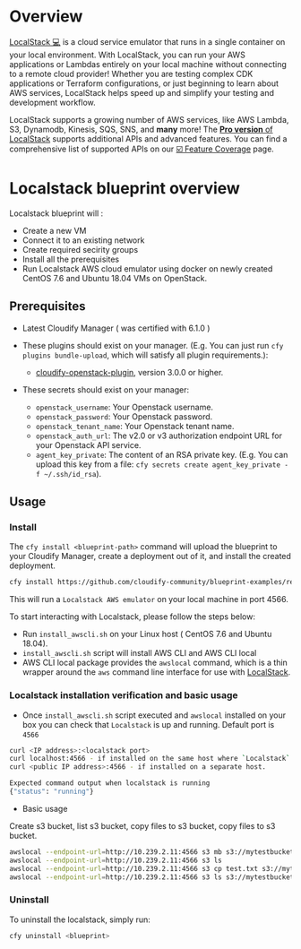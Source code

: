 # Overview

[LocalStack 💻](https://localstack.cloud) is a cloud service emulator that runs in a single container on your local environment.
With LocalStack, you can run your AWS applications or Lambdas entirely on your local machine without connecting to a remote cloud provider!
Whether you are testing complex CDK applications or Terraform configurations, or just beginning to learn about AWS services,
LocalStack helps speed up and simplify your testing and development workflow.

LocalStack supports a growing number of AWS services, like AWS Lambda, S3, Dynamodb, Kinesis, SQS, SNS, and **many** more!
The [**Pro version** of LocalStack](https://localstack.cloud/pricing) supports additional APIs and advanced features.
You can find a comprehensive list of supported APIs on our [☑️ Feature Coverage](https://github.com/localstack/localstack/blob/master/doc/feature_coverage.md) page.

# Localstack blueprint overview 

Localstack blueprint will :

* Create a new VM
* Connect it to an existing network
* Create required secirity groups
* Install all the prerequisites 
* Run Localstack AWS cloud emulator using docker on newly created CentOS 7.6 and Ubuntu 18.04 VMs on OpenStack.

## Prerequisites

* Latest Cloudify Manager ( was certified with 6.1.0 )

* These plugins should exist on your manager. (E.g. You can just run `cfy plugins bundle-upload`, which will satisfy all plugin requirements.):

  * [cloudify-openstack-plugin](https://github.com/cloudify-cosmo/cloudify-openstack-plugin/releases), version 3.0.0 or higher.
 

* These secrets should exist on your manager:
  * `openstack_username`: Your Openstack username.
  * `openstack_password`: Your Openstack password.
  * `openstack_tenant_name`: Your Openstack tenant name.
  * `openstack_auth_url`: The v2.0 or v3 authorization endpoint URL for your Openstack API service.
  * `agent_key_private`: The content of an RSA private key. (E.g. You can upload this key from a file: `cfy secrets create agent_key_private -f ~/.ssh/id_rsa`).
 

## Usage
 
### Install 

The `cfy install <blueprint-path>` command will upload the blueprint to your Cloudify Manager, create a deployment out of it, and install the created deployment. 

```bash
cfy install https://github.com/cloudify-community/blueprint-examples/releases/download/latest/localstack-blueprint.zip
```

This will run a `Localstack AWS emulator` on your local machine in port 4566. 

To start interacting with Localstack, please follow the steps below: 

 * Run `install_awscli.sh` on your Linux host ( CentOS 7.6 and Ubuntu 18.04).  
 * `install_awscli.sh` script will install AWS CLI and AWS CLI local
 * AWS CLI local package provides the `awslocal` command, which is a thin wrapper around the `aws`
command line interface for use with [LocalStack](https://github.com/localstack/localstack).

### Localstack installation verification and basic usage

 * Once `install_awscli.sh` script executed and `awslocal` installed on your box you can check that `Localstack` is up and running. Default port is `4566`
  
  ```bash
curl <IP address>:<localstack port>
curl localhost:4566 - if installed on the same host where `Localstack` is running
curl <public IP address>:4566 - if installed on a separate host.

Expected command output when localstack is running 
{"status": "running"}
```
 * Basic usage
 
  Create s3 bucket, list s3 bucket, copy files to s3 bucket, copy files to s3 bucket.
 
 ```bash
 awslocal --endpoint-url=http://10.239.2.11:4566 s3 mb s3://mytestbucket
 awslocal --endpoint-url=http://10.239.2.11:4566 s3 ls
 awslocal --endpoint-url=http://10.239.2.11:4566 s3 cp test.txt s3://mytestbucket
 awslocal --endpoint-url=http://10.239.2.11:4566 s3 ls s3://mytestbucket
 ```
 


### Uninstall
To uninstall the localstack, simply run:

```bash
cfy uninstall <blueprint>
```





